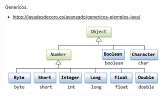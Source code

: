 Genericos.
* https://javadesdecero.es/avanzado/genericos-ejemplos-java/

![image](src/OOP_WrapperClass.png)